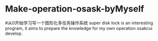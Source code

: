 # Make-operation-osask-byMyself
#从0开始学习写一个图形化多任务操作系统
super disk lock is an interesting program, it aims to prepare the knowledge for my own operation osakcui develop. 
